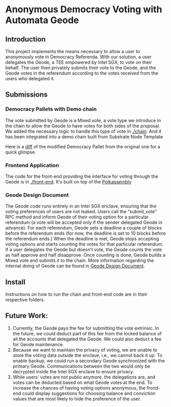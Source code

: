 # Anonymous Democracy Voting with Automata Geode
## Introduction
This project implements the means necessary to allow a user to anonymously vote in Democracy Referenda. With our solution, a user delegates the Geode, a TEE empowered by Intel SGX, to vote on their behalf. The user then privately submits their vote to the Geode, and the Geode votes in the referendum according to the votes received from the users who delegated it.
## Submissions
### Democracy Pallets with Demo chain
The vote submitted by Geode is a Mixed vote, a vote type we introduce in the chain to allow the Geode to have votes for both sides of the proposal. We added the necessary logic to handle this type of vote in [./chain](./chain/). And it has been integrated into a demo chain built from Substrate Node Template

Here is a [diff](<https://github.com/paritytech/substrate/compare/monthly-2021-11-1...automata-network:polkadot-hackathon>) of the modified Democracy Pallet from the original one for a quick glimpse. 

### Frontend Application
The code for the front-end providing the interface for voting through the Geode is in [./front-end](./front-end/). It's built on top of the [Polkassembly](https://github.com/Premiurly/polkassembly)

### Geode Design Document
The Geode code runs entirely in an Intel SGX enclave, ensuring that the voting preferences of users are not leaked. Users call the “submit_vote” RPC method and inform Geode of their voting option for a particular referendum (a vote will be accepted only if the sender delegated Geode in advance). For each referendum, Geode sets a deadline a couple of blocks before the referendum ends (for now, the deadline is set to 10 blocks before the referendum ends.) When the deadline is met, Geode stops accepting voting options and starts counting the votes for that particular referendum. If a user delegates the Geode but doesn’t vote, the Geode counts the vote as half approve and half disapprove. Once counting is done, Geode builds a Mixed vote and submits it to the chain. More information regarding the internal doing of Geode can be found in [Geode Design Document](./GEODE_DESIGN.md).

## Install
Instructions on how to run the chain and front-end code are in their respective folders.

## Future Work:
1. Currently, the Geode pays the fee for submitting the vote extrinsic. In the future, we could deduct part of this fee from the locked balance of all the accounts that delegated the Geode. We could also deduct a fee for Geode maintenance.
2. Because we want to maintain the privacy of voting, we are unable to store the voting data outside the enclave, i.e., we cannot back it up. To enable backup, we could run a secondary Geode synchronized with the primary Geode. Communications between the two would only be decrypted inside the Intel SGX enclave to ensure privacy.
3. While users’ votes are not public anymore, the delegations are, and votes can be deducted based on what Geode votes at the end. To increase the chances of having voting options anonymous, the frond-end could display suggestions for choosing balance and conviction values that are most likely to hide the preference of the user. 
